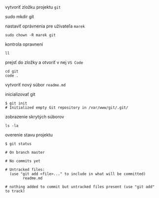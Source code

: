 vytvoriť zložku projektu `git`

sudo mkdir git

nastaviť oprávnenia pre užívateľa `marek`

```
sudo chown -R marek git
```

kontrola opravnení

```
ll
```

prejsť do zložky a otvoriť v nej `VS Code`

```
cd git
code .
```

vytvoriť nový súbor `readme.md`

inicializovať git

```
$ git init
# Initialized empty Git repository in /var/www/git/.git/
```

zobrazenie skrytých súborov

```
ls -la
```

overenie stavu projektu

```
$ git status

# On branch master

# No commits yet

# Untracked files:
  (use "git add <file>..." to include in what will be committed)
        readme.md

# nothing added to commit but untracked files present (use "git add" to track)
```